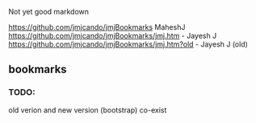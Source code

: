 Not yet good markdown

https://github.com/jmjcando/jmjBookmarks  MaheshJ  
https://github.com/jmjcando/jmjBookmarks/jmj.htm  - Jayesh J  
https://github.com/jmjcando/jmjBookmarks/jmj.htm?old  - Jayesh J (old)


## bookmarks

### TODO:
old verion and new version (bootstrap) co-exist


